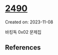 # [2490](https://www.acmicpc.net/problem/2490)
Created on: 2023-11-08

바킹독 0x02 문제집

## References


